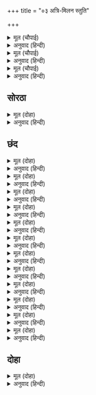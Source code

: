 +++
title = "०३ अत्रि-मिलन स्तुति"

+++


<details><summary>मूल (चौपाई)</summary>

सकल मुनिन्ह सन बिदा कराई।  
सीता सहित चले द्वौ भाई॥  
अत्रि के आश्रम जब प्रभु गयऊ।  
सुनत महामुनि हरषित भयऊ॥
</details>

<details><summary>अनुवाद (हिन्दी)</summary>

म्हणून सर्व मुनींचा निरोप घेऊन व सीतेला बरोबर घेऊन दोघे बंधू निघाले. जेव्हा प्रभू अत्रिमुनींच्या आश्रमात आले, तेव्हा त्यांच्या आगमनाची वार्ता ऐकून महामुनींना आनंद झाला.॥ २॥
</details>

<details><summary>मूल (चौपाई)</summary>

पुलकित गात अत्रि उठि धाए।  
देखि रामु आतुर चलि आए॥  
करत दंडवत मुनि उर लाए।  
प्रेम बारि द्वौ जन अन्हवाए॥
</details>

<details><summary>अनुवाद (हिन्दी)</summary>

त्यांचे शरीर पुलकित झाले. अत्री मुनी उठून धावत गेले. ते धावत येत असल्याचे पाहून श्रीराम आणखी वेगाने पुढे गेले. दंडवत करीत असतानाच मुनींनी श्रीरामांना उठवून हृदयाशी धरले आणि प्रेमाश्रूंनी दोघा बंधूंना न्हाऊ घातले.॥ ३॥
</details>

<details><summary>मूल (चौपाई)</summary>

देखि राम छबि नयन जुड़ाने।  
सादर निज आश्रम तब आने॥  
करि पूजा कहि बचन सुहाए।  
दिए मूल फल प्रभु मन भाए॥
</details>

<details><summary>अनुवाद (हिन्दी)</summary>

श्रीरामांचे सौंदर्य पाहून मुनींचे नेत्र तृप्त झाले. ते त्यांना आदराने आश्रमात घेऊन आले. पूजा केल्यावर सुंदर बोलून मुनींनी मुळे-फळे दिली, ती प्रभूंना खूप आवडली.॥ ४॥
</details>

## सोरठा


<details><summary>मूल (दोहा)</summary>

प्रभु आसन आसीन भरि लोचन सोभा निरखि।  
मुनिबर परम प्रबीन जोरि पानि अस्तुति करत॥ ३॥
</details>

<details><summary>अनुवाद (हिन्दी)</summary>

प्रभू आसनावर विराजमान झाले. डोळे भरून त्यांचे लावण्य पाहून ज्ञानी मुनिश्रेष्ठ हात जोडून स्तुती करू लागले.॥ ३॥
</details>

## छंद


<details><summary>मूल (दोहा)</summary>

नमामि भक्त वत्सलं। कृपालु शील कोमलं।  
भजामि ते पदांबुजं। अकामिनां स्वधामदं॥ १॥
</details>

<details><summary>अनुवाद (हिन्दी)</summary>

‘हे भक्तवत्सल, हे कृपाळू, हे कोमल स्वभावाचे, मी तुम्हांला नमस्कार करतो. निष्काम पुरुषांना आपले परमधाम देणाऱ्या तुमच्या चरणकमलांना मी भजतो.॥ १॥
</details>

<details><summary>मूल (दोहा)</summary>

निकाम श्याम सुंदरं। भवाम्बुनाथ मंदरं।  
प्रफुल्ल कंज लोचनं। मदादि दोष मोचनं॥ २॥
</details>

<details><summary>अनुवाद (हिन्दी)</summary>

तुम्ही अत्यंत सुंदर, सावळे, संसाररूपी समुद्राचे मंथन करण्यासाठी मंदराचलरूप, प्रफुल्लित कमलासमान नेत्रांचे आणि मद इत्यादी दोषांपासून मुक्त करणारे आहात.॥ २॥
</details>

<details><summary>मूल (दोहा)</summary>

प्रलंब बाहु विक्रमं। प्रभोऽप्रमेय वैभवं।  
निषंग चाप सायकं। धरं त्रिलोक नायकं॥ ३॥
</details>

<details><summary>अनुवाद (हिन्दी)</summary>

हे प्रभो, तुमच्या लांब भुजांचा पराक्रम आणि तुमचे ऐश्वर्य बुद्धीपलीकडील आहे. भाते व धनुष्य-बाण धारण करणारे तुम्ही तिन्ही लोकांचे स्वामी,॥ ३॥
</details>

<details><summary>मूल (दोहा)</summary>

दिनेश वंश मंडनं। महेश चाप खंडनं।  
मुनींद्र संत रंजनं। सुरारि वृंद भंजनं॥ ४॥
</details>

<details><summary>अनुवाद (हिन्दी)</summary>

सूर्यवंशाचे भूषण, महादेवांचे धनुष्य मोडणारे, मुनिराज व संतांना आनंद देणारे तसेच देवांचे शत्रू असलेल्या असुरांचे समूह नष्ट करणारे आहात.॥ ४॥
</details>

<details><summary>मूल (दोहा)</summary>

मनोज वैरि वंदितं। अजादि देव सेवितं।  
विशुद्ध बोध विग्रहं। समस्त दूषणापहं॥ ५॥
</details>

<details><summary>अनुवाद (हिन्दी)</summary>

तुम्हांला कामदेवाचे शत्रू असलेले महादेव वंदन करतात. ब्रह्मदेव इत्यादी देव तुमची सेवा करतात. तुमचा विग्रह विशुद्ध ज्ञानमय असून तुम्ही संपूर्ण दोषांचा नाश करणारे आहात.॥ ५॥
</details>

<details><summary>मूल (दोहा)</summary>

नमामि इंदिरा पतिं। सुखाकरं सतां गतिं।  
भजे सशक्ति सानुजं। शची पति प्रियानुजं॥ ६॥
</details>

<details><summary>अनुवाद (हिन्दी)</summary>

हे लक्ष्मीपती, हे सुखनिधान, हे सत्पुरुषांचे आश्रय, मी तुम्हांला नमस्कार करतो. हे इंद्राचे प्रिय अनुज वामनावतार, स्वरूपभूत शक्ती सीता व लक्ष्मण यांचेसह मी तुम्हांला भजतो.॥ ६॥
</details>

<details><summary>मूल (दोहा)</summary>

त्वदंघ्रि मूल ये नराः। भजंति हीन मत्सराः।  
पतंति नो भवार्णवे। वितर्क वीचि संकुले॥ ७॥
</details>

<details><summary>अनुवाद (हिन्दी)</summary>

जे लोक मत्सररहित होऊन आपल्या चरण-कमलांची सेवा करतात, ते तर्क-वितर्करूपी तरंगांनी पूर्ण असलेल्या संसाररूपी समुद्रात पडत नाहीत.॥ ७॥
</details>

<details><summary>मूल (दोहा)</summary>

विविक्त वासिनः सदा। भजंति मुक्तये मुदा।  
निरस्य इंद्रियादिकं। प्रयांति ते गतिं स्वकं॥ ८॥
</details>

<details><summary>अनुवाद (हिन्दी)</summary>

जे एकांतवासी लोक मुक्तीसाठी विषयांपासून इंद्रियादींचा निग्रह करून तुम्हांला प्रेमाने भजतात, ते तुमच्या गतीला प्राप्त होतात.॥ ८॥
</details>

<details><summary>मूल (दोहा)</summary>

तमेकमद्भुतं प्रभुं। निरीहमीश्वरं विभुं।  
जगद्गुरुं च शाश्वतं। तुरीयमेव केवलं॥९॥
</details>

<details><summary>अनुवाद (हिन्दी)</summary>

जे अद्वितीय, मायिक जगाहून विलक्षण, सर्वसमर्थ, इच्छारहित, सर्वांचे स्वामी, व्यापक, जगद्गुरू, नित्य, तिन्ही गुणांपलीकडील आणि आपल्या स्वरूपात स्थित असलेले असे तुम्ही आहात.॥९॥
</details>

<details><summary>मूल (दोहा)</summary>

भजामि भाव वल्लभं। कुयोगिनां सुदुर्लभं।  
स्वभक्त कल्प पादपं। समं सुसेव्यमन्वहं॥ १०॥
</details>

<details><summary>अनुवाद (हिन्दी)</summary>

आणि जे भावप्रिय, विषयी पुरुषांना अत्यंत दुर्लभ, आपल्या भक्तांच्या सर्व कामना पूर्ण करणारे कल्पवृक्ष, पक्षपातरहित आणि नित्य आनंदाने सेवा करण्यास योग्य आहात, अशा तुम्हांला मी निरंतर भजतो.॥ १०॥
</details>

<details><summary>मूल (दोहा)</summary>

अनूप रूप भूपतिं। नतोऽहमुर्विजा पतिं।  
प्रसीद मे नमामि ते। पदाब्ज भक्ति देहि मे॥ ११॥
</details>

<details><summary>अनुवाद (हिन्दी)</summary>

हे अनुपम सुंदर, हे पृथ्वीपती, हे जानकीनाथ, मी तुम्हांला प्रणाम करतो. माझ्यावर प्रसन्न व्हा. मी तुम्हांला नमस्कार करतो. मला आपल्या चरणकमलांची भक्ती द्या.॥ ११॥
</details>

<details><summary>मूल (दोहा)</summary>

पठंति ये स्तवं इदं। नरादरेण ते पदं।  
व्रजंति नात्र संशयं। त्वदीय भक्ति संयुताः॥ १२॥
</details>

<details><summary>अनुवाद (हिन्दी)</summary>

जे लोक ही स्तुती आदराने म्हणतील, ते तुमच्या भक्तीने युक्त होऊन तुमच्या परमपदास प्राप्त होतील, यात शंका नाही.’॥ १२॥
</details>

## दोहा


<details><summary>मूल (दोहा)</summary>

बिनती करि मुनि नाइ सिरु कह कर जोरि बहोरि।  
चरन सरोरुह नाथ जनि कबहुँ तजै मति मोरि॥ ४॥
</details>

<details><summary>अनुवाद (हिन्दी)</summary>

मुनींनी अशी विनंती करून नतमस्तक होऊन, हात जोडून म्हटले, ‘हे नाथ, माझी बुद्धी तुमचे चरण-कमल कधी न सोडो.’॥ ४॥
</details>
